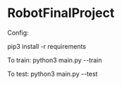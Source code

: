 # RobotFinalProject 

Config:

pip3 install -r requirements

To train:
python3 main.py --train

To test:
python3 main.py --test
